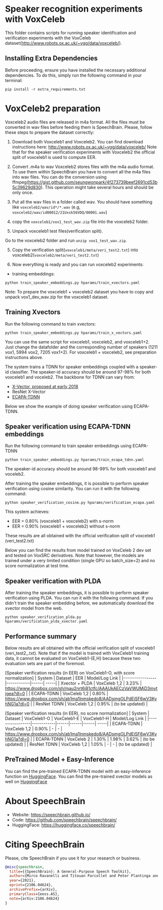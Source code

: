 # Speaker recognition experiments with VoxCeleb
This folder contains scripts for running speaker identification and verification experiments with the VoxCeleb dataset(http://www.robots.ox.ac.uk/~vgg/data/voxceleb/).

## Installing Extra Dependencies
Before proceeding, ensure you have installed the necessary additional dependencies. To do this, simply run the following command in your terminal:
```
pip install -r extra_requirements.txt
```

# VoxCeleb2 preparation
Voxceleb2 audio files are released in m4a format. All the files must be converted in wav files before
feeding them is SpeechBrain. Please, follow these steps to prepare the dataset correctly:

1. Download both Voxceleb1 and Voxceleb2.
You can find download instructions here: http://www.robots.ox.ac.uk/~vgg/data/voxceleb/
Note that for the speaker verification experiments with Voxceleb2 the official split of voxceleb1 is used to compute EER.

2. Convert .m4a to wav
Voxceleb2 stores files with the m4a audio format. To use them within SpeechBrain you have to convert all the m4a files into wav files.
You can do the conversion using ffmpeg(https://gist.github.com/seungwonpark/4f273739beef2691cd53b5c39629d830). This operation might take several hours and should be only once.

2. Put all the wav files in a folder called wav. You should have something like `voxceleb2/wav/id*/*.wav` (e.g, `voxceleb2/wav/id00012/21Uxsk56VDQ/00001.wav`)

3. copy the `voxceleb1/vox1_test_wav.zip` file into the voxceleb2 folder.

4. Unpack voxceleb1 test files(verification split).

Go to the voxceleb2 folder and run `unzip vox1_test_wav.zip`.

5. Copy the verification split(`voxceleb1/meta/veri_test2.txt`) into voxceleb2(`voxceleb2/meta/veri_test2.txt`)

6. Now everything is ready and you can run voxceleb2 experiments:
- training embeddings:

`python train_speaker_embeddings.py hparams/train_xvectors.yaml`

Note: To prepare the voxceleb1 + voxceleb2 dataset you have to copy and unpack vox1_dev_wav.zip for the voxceleb1 dataset.


## Training Xvectors
Run the following command to train xvectors:
```
python train_speaker_embeddings.py hparams/train_x_vectors.yaml
```
You can use the same script for voxceleb1, voxceleb2, and voxceleb1+2. Just change the datafolder and the corresponding number of speakers (1211 vox1, 5994 vox2, 7205 vox1+2). For voxceleb1 + voxceleb2, see preparation instructions above.

The system trains a TDNN for speaker embeddings coupled with a speaker-id classifier. The speaker-id accuracy should be around 97-98% for both voxceleb1 and voceleb2. The backbone for TDNN can vary from:
* [X-Vector, proposed at early 2018](https://danielpovey.com/files/2018_icassp_xvectors.pdf)
* ResNet X-Vector
* [ECAPA-TDNN](https://arxiv.org/abs/2005.07143)

Below we show the example of doing speaker verification using ECAPA-TDNN.

## Speaker verification using ECAPA-TDNN embeddings
Run the following command to train speaker embeddings using ECAPA-TDNN

`python train_speaker_embeddings.py hparams/train_ecapa_tdnn.yaml`

The speaker-id accuracy should be around 98-99% for both voxceleb1 and voceleb2.

After training the speaker embeddings, it is possible to perform speaker verification using cosine similarity.  You can run it with the following command:

`python speaker_verification_cosine.py hparams/verification_ecapa.yaml`

This system achieves:
- EER = 0.80% (voxceleb1 + voxceleb2) with s-norm
- EER = 0.90% (voxceleb1 + voxceleb2) without s-norm

These results are all obtained with the official verification split of voxceleb1 (veri\_test2.txt)

Below you can find the results from model trained on VoxCeleb 2 dev set and tested on VoxSRC derivatives. Note that however, the models are trained under a very limited condition (single GPU so batch_size=2) and no score normalization at test time.


## Speaker verification with PLDA
After training the speaker embeddings, it is possible to perform speaker verification using PLDA.  You can run it with the following command. If you didn't train the speaker embedding before, we automatically download the xvector model from the web.
```
python speaker_verification_plda.py hparams/verification_plda_xvector.yaml
```

## Performance summary
Below results are all obtained with the official verification split of voxceleb1 (veri\_test2_.txt). Note that if the model is trained with VoxCeleb1 training data, it cannot be evaluated on VoxCeleb1-{E,H} because these two evaluation sets are part of the foremost.

[Speaker verification results (in EER) on VoxCeleb1-O, with score normalization]
| System          | Dataset    | EER  | Model/Log Link |
|-----------------|------------|------| -----|
| Xvector + PLDA  | VoxCeleb 1,2 | 3.23% | https://www.dropbox.com/sh/mau2nrt6i81ctfc/AAAUkAECzVaVWUMjD3mytjgea?dl=0 |
| ECAPA-TDNN      | VoxCeleb 1,2 | 0.80% | https://www.dropbox.com/sh/ab1ma1lnmskedo8/AADsmgOLPdEjSF6wV3KyhNG1a?dl=0 |
| ResNet TDNN     | VoxCeleb 1,2 | 0.95% | (to be updated) |

[Speaker verification results (in EER), no score normalization]
| System          | Dataset    | VoxCeleb1-O  | VoxCeleb1-E  | VoxCeleb1-H  | Model/Log Link |
|-----------------|------------|------|------|------| -----| 
| ECAPA-TDNN      | VoxCeleb 1,2 | 0.90% | - | - | https://www.dropbox.com/sh/ab1ma1lnmskedo8/AADsmgOLPdEjSF6wV3KyhNG1a?dl=0 |
| ECAPA-TDNN      | VoxCeleb 2 | 1.30% | 1.98% | 3.62% | (to be updated) |
| ResNet TDNN     | VoxCeleb 1,2 | 1.05% | - | - | (to be updated) |


## PreTrained Model + Easy-Inference
You can find the pre-trained ECAPA-TDNN model with an easy-inference function on [HuggingFace](https://huggingface.co/speechbrain/spkrec-ecapa-voxceleb).
You can find the pre-trained xvector models as well on [HuggingFace](https://huggingface.co/speechbrain/spkrec-xvect-voxceleb)


# **About SpeechBrain**
- Website: https://speechbrain.github.io/
- Code: https://github.com/speechbrain/speechbrain/
- HuggingFace: https://huggingface.co/speechbrain/


# **Citing SpeechBrain**
Please, cite SpeechBrain if you use it for your research or business.

```bibtex
@misc{speechbrain,
  title={{SpeechBrain}: A General-Purpose Speech Toolkit},
  author={Mirco Ravanelli and Titouan Parcollet and Peter Plantinga and Aku Rouhe and Samuele Cornell and Loren Lugosch and Cem Subakan and Nauman Dawalatabad and Abdelwahab Heba and Jianyuan Zhong and Ju-Chieh Chou and Sung-Lin Yeh and Szu-Wei Fu and Chien-Feng Liao and Elena Rastorgueva and François Grondin and William Aris and Hwidong Na and Yan Gao and Renato De Mori and Yoshua Bengio},
  year={2021},
  eprint={2106.04624},
  archivePrefix={arXiv},
  primaryClass={eess.AS},
  note={arXiv:2106.04624}
}
```


